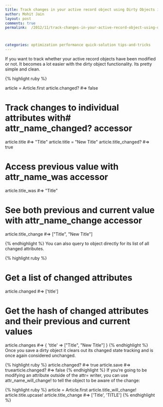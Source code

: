 ```yaml
---
title: Track changes in your active record object using Dirty Objects in Rails
author: Mohit Jain
layout: post
comments: true
permalink:  /2012/11/track-changes-in-your-active-record-object-using-dirty-objects-in-rails/



categories: optimization performance quick-solution tips-and-tricks
---
```


If you want to track whether your active record objects have been modified or not. It becomes a lot easier with the dirty object functionality. Its pretty simple and clean.

{% highlight ruby %}

article = Article.first
article.changed?  #=> false

# Track changes to individual attributes with# attr_name_changed? accessor
article.title  #=> "Title"
article.title = "New Title"
article.title_changed? #=> true

# Access previous value with attr_name_was accessor
article.title_was  #=> "Title"

# See both previous and current value with attr_name_change accessor
article.title_change  #=> ["Title", "New Title"]

{% endhighlight %}
You can also query to object directly for its list of all changed attributes.

{% highlight ruby %}

# Get a list of changed attributes
article.changed  #=> ['title']
# Get the hash of changed attributes and their previous and current values
article.changes  #=> { 'title' => ["Title", "New Title"] }
{% endhighlight %}
Once you save a dirty object it clears out its changed state tracking and is once again considered unchanged.

{% highlight ruby %}
article.changed?  #=> true
article.save  #=> truearticle.changed?  #=> false
{% endhighlight %}
If you’re going to be modifying an attribute outside of the attr= writer, you can use attr\_name\_will_change! to tell the object to be aware of the change:

{% highlight ruby %}
article = Article.first
article.title_will_change!
article.title.upcase!
article.title_change  #=> ['Title', 'TITLE']
{% endhighlight %}
